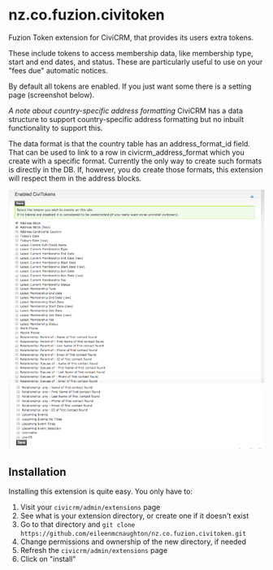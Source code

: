 nz.co.fuzion.civitoken
======================

Fuzion Token extension for CiviCRM, that provides its users extra tokens. 

These include tokens to access membership data, like membership type, start and end dates, and status. These are particularly useful to use on your "fees due" automatic notices.

By default all tokens are enabled. If you just want some there is a setting page
(screenshot below).

*A note about country-specific address formatting*
CiviCRM has a data structure to support country-specific address formatting but
no inbuilt functionality to support this. 

The data format is that the country table has an address_format_id field. That can
be used to link to a row in civicrm_address_format which you create with
a specific format. Currently the only way to create such formats is directly
in the DB. If, however, you do create those formats, this
extension will respect them in the address blocks.


![list of tokens](docs/token_listing.png)
![list of tokens2](docs/token_listing_2.png)


Installation
-----------

Installing this extension is quite easy. You only have to:

1. Visit your `civicrm/admin/extensions` page
2. See what is your extension directory, or create one if it doesn't exist
3. Go to that directory and `git clone https://github.com/eileenmcnaughton/nz.co.fuzion.civitoken.git`
4. Change permissions and ownership of the new directory, if needed
5. Refresh the `civicrm/admin/extensions` page
6. Click on "install"
